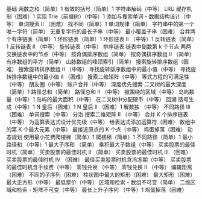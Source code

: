 基础
两数之和（简单）1
有效的括号（简单）1
字符串解码（中等）
LRU 缓存机制（困难）1
实现 Trie（前缀树）（中等）1
添加与搜索单词 - 数据结构设计（中等）
单词搜索 II （困难）
找不同（简单）1
单词规律（简单）
字符串中的第一个唯一字符（简单）
无重复字符的最长子串（中等）
最小覆盖子串（困难）
合并两个有序链表（简单）1
环形链表（简单）1
环形链表 II （中等）1
反转链表（简单）1
反转链表 II （中等）
旋转链表（中等）
排序链表
链表中倒数第 k 个节点
两两交换链表中的节点（中等）
按奇偶排序数组（简单）
按奇偶排序数组 II （简单）
有序数组的平方（简单）
山脉数组的峰顶索引（简单）
搜索旋转排序数组（困难）
搜索旋转排序数组 II （中等）
寻找旋转排序数组中的最小值（中等）
寻找旋转排序数组中的最小值 II （困难）
搜索二维矩阵（中等）
等式方程的可满足性（中等）
朋友圈（中等）
账户合并（中等）
深度优先搜索
二叉树的最大深度（简单）1
路径总和（简单）
路径总和 II （中等）
被围绕的区域（中等）
岛屿数量（中等）1
岛屿的最大面积（中等）
在二叉树中分配硬币（中等）
回溯
括号生成（中等）1
N 皇后（困难）1
N 皇后 II （困难）1
解数独 （中等）
不同路径 III （困难）
单词搜索（中等）
分治
搜索二维矩阵 II （中等）
合并 K 个排序链表（中等）
为运算表达式设计优先级（中等）
给表达式添加运算符（困难）
数组中的第 K 个最大元素（中等）
最接近原点的 K 个点（中等）
鸡蛋掉落（困难）
动态规划
使用最小花费爬楼梯（简单）1
爬楼梯（简单）1
不同路径（简单）1
最小路径和 （中等）1
最大子序和 （简单）
乘积最大子数组（中等）
买卖股票的最佳时机（简单）
买卖股票的最佳时机 II （简单）
买卖股票的最佳时机 III （困难）
买卖股票的最佳时机 IV （困难）
最佳买卖股票时机含冷冻期（中等）
买卖股票的最佳时机含手续费（中等）
零钱兑换 （中等）
零钱兑换 II （中等）
编辑距离（困难）
不同的子序列（困难）
柱状图中最大的矩形（困难）
最大矩形（困难）
最大正方形（中等）
最低票价（中等）
区域和检索 - 数组不可变（简单）
二维区域和检索 - 矩阵不可变（中等）
最长上升子序列 （中等）1
鸡蛋掉落（困难）